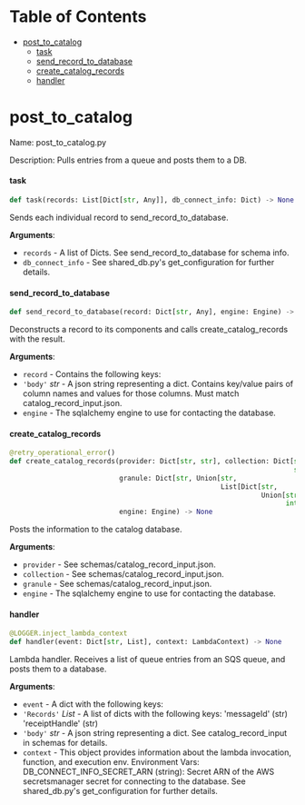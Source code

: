 # Table of Contents

* [post\_to\_catalog](#post_to_catalog)
  * [task](#post_to_catalog.task)
  * [send\_record\_to\_database](#post_to_catalog.send_record_to_database)
  * [create\_catalog\_records](#post_to_catalog.create_catalog_records)
  * [handler](#post_to_catalog.handler)

<a id="post_to_catalog"></a>

# post\_to\_catalog

Name: post_to_catalog.py

Description:  Pulls entries from a queue and posts them to a DB.

<a id="post_to_catalog.task"></a>

#### task

```python
def task(records: List[Dict[str, Any]], db_connect_info: Dict) -> None
```

Sends each individual record to send_record_to_database.

**Arguments**:

- `records` - A list of Dicts. See send_record_to_database for schema info.
- `db_connect_info` - See shared_db.py's get_configuration for further details.

<a id="post_to_catalog.send_record_to_database"></a>

#### send\_record\_to\_database

```python
def send_record_to_database(record: Dict[str, Any], engine: Engine) -> None
```

Deconstructs a record to its components and calls create_catalog_records with the result.

**Arguments**:

- `record` - Contains the following keys:
- `'body'` _str_ - A json string representing a dict.
  Contains key/value pairs of column names and values for those columns.
  Must match catalog_record_input.json.
- `engine` - The sqlalchemy engine to use for contacting the database.

<a id="post_to_catalog.create_catalog_records"></a>

#### create\_catalog\_records

```python
@retry_operational_error()
def create_catalog_records(provider: Dict[str, str], collection: Dict[str,
                                                                      str],
                           granule: Dict[str, Union[str,
                                                    List[Dict[str,
                                                              Union[str,
                                                                    int]]]]],
                           engine: Engine) -> None
```

Posts the information to the catalog database.

**Arguments**:

- `provider` - See schemas/catalog_record_input.json.
- `collection` - See schemas/catalog_record_input.json.
- `granule` - See schemas/catalog_record_input.json.
- `engine` - The sqlalchemy engine to use for contacting the database.

<a id="post_to_catalog.handler"></a>

#### handler

```python
@LOGGER.inject_lambda_context
def handler(event: Dict[str, List], context: LambdaContext) -> None
```

Lambda handler. Receives a list of queue entries from an SQS queue,
and posts them to a database.

**Arguments**:

- `event` - A dict with the following keys:
- `'Records'` _List_ - A list of dicts with the following keys:
  'messageId' (str)
  'receiptHandle' (str)
- `'body'` _str_ - A json string representing a dict.
  See catalog_record_input in schemas for details.
- `context` - This object provides information about the lambda invocation, function,
  and execution env.
  Environment Vars:
  DB_CONNECT_INFO_SECRET_ARN (string):
  Secret ARN of the AWS secretsmanager secret for connecting to the database.
  See shared_db.py's get_configuration for further details.

